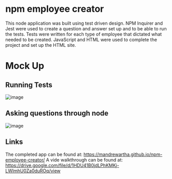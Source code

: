 # npm employee creator

This node application was built using test driven design. NPM Inquirer and Jest were used to create a question and answer set up and to be able to run the tests. Tests were written for each type of employee that dictated what needed to be created. JavaScript and HTML were used to complete the project and set up the HTML site. 

# Mock Up
## Running Tests
![image](https://user-images.githubusercontent.com/84876493/126570978-cb39e3eb-2b06-46ef-bace-5e80142575bf.png)
## Asking questions through node
![image](https://user-images.githubusercontent.com/84876493/126571050-b6bb04a8-c6fe-466a-909d-7b85226211d5.png)

## Links
The completed app can be found at: https://mandrewartha.github.io/npm-employee-creator/
A vide walkthrough can be found at: https://drive.google.com/file/d/1HDU41B0jdLPhKMKj-LWImhU0Za0duROq/view
